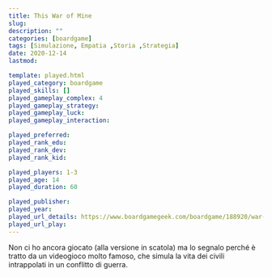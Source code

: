 ```yaml
---
title: This War of Mine
slug: 
description: ""
categories: [boardgame]
tags: [Simulazione, Empatia ,Storia ,Strategia]
date: 2020-12-14
lastmod: 

template: played.html
played_category: boardgame
played_skills: []
played_gameplay_complex: 4
played_gameplay_strategy: 
played_gameplay_luck: 
played_gameplay_interaction: 

played_preferred: 
played_rank_edu: 
played_rank_dev: 
played_rank_kid: 

played_players: 1-3
played_age: 14
played_duration: 60

played_publisher: 
played_year: 
played_url_details: https://www.boardgamegeek.com/boardgame/188920/war-mine-board-game
played_url_play: 
---
```


Non ci ho ancora giocato (alla versione in scatola) ma lo segnalo perché è tratto da un videogioco molto famoso, che simula la vita dei civili intrappolati in un conflitto di guerra.


